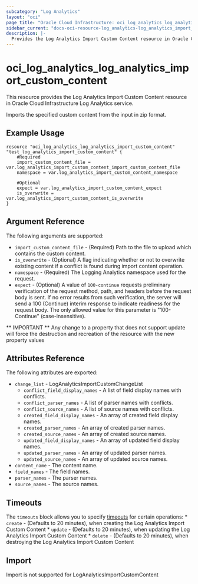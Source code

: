 ```yaml
---
subcategory: "Log Analytics"
layout: "oci"
page_title: "Oracle Cloud Infrastructure: oci_log_analytics_log_analytics_import_custom_content"
sidebar_current: "docs-oci-resource-log_analytics-log_analytics_import_custom_content"
description: |-
  Provides the Log Analytics Import Custom Content resource in Oracle Cloud Infrastructure Log Analytics service
---
```


# oci_log_analytics_log_analytics_import_custom_content
This resource provides the Log Analytics Import Custom Content resource in Oracle Cloud Infrastructure Log Analytics service.

Imports the specified custom content from the input in zip format.


## Example Usage

```hcl
resource "oci_log_analytics_log_analytics_import_custom_content" "test_log_analytics_import_custom_content" {
	#Required
	import_custom_content_file = var.log_analytics_import_custom_content_import_custom_content_file
	namespace = var.log_analytics_import_custom_content_namespace

	#Optional
	expect = var.log_analytics_import_custom_content_expect
	is_overwrite = var.log_analytics_import_custom_content_is_overwrite
}
```

## Argument Reference

The following arguments are supported:

* `import_custom_content_file` - (Required) Path to the file to upload which contains the custom content.
* `is_overwrite` - (Optional) A flag indicating whether or not to overwrite existing content if a conflict is found during import content operation. 
* `namespace` - (Required) The Logging Analytics namespace used for the request.
* `expect` - (Optional) A value of `100-continue` requests preliminary verification of the request method, path, and headers before the request body is sent. If no error results from such verification, the server will send a 100 (Continue) interim response to indicate readiness for the request body. The only allowed value for this parameter is "100-Continue" (case-insensitive).


** IMPORTANT **
Any change to a property that does not support update will force the destruction and recreation of the resource with the new property values

## Attributes Reference

The following attributes are exported:

* `change_list` - LogAnalyticsImportCustomChangeList
	* `conflict_field_display_names` - A list of field display names with conflicts.
	* `conflict_parser_names` - A list of parser names with conflicts.
	* `conflict_source_names` - A list of source names with conflicts.
	* `created_field_display_names` - An array of created field display names.
	* `created_parser_names` - An array of created parser names.
	* `created_source_names` - An array of created source names.
	* `updated_field_display_names` - An array of updated field display names.
	* `updated_parser_names` - An array of updated parser names.
	* `updated_source_names` - An array of updated source names.
* `content_name` - The content name.
* `field_names` - The field names.
* `parser_names` - The parser names.
* `source_names` - The source names.

## Timeouts

The `timeouts` block allows you to specify [timeouts](https://registry.terraform.io/providers/hashicorp/oci/latest/docs/guides/changing_timeouts) for certain operations:
	* `create` - (Defaults to 20 minutes), when creating the Log Analytics Import Custom Content
	* `update` - (Defaults to 20 minutes), when updating the Log Analytics Import Custom Content
	* `delete` - (Defaults to 20 minutes), when destroying the Log Analytics Import Custom Content


## Import

Import is not supported for LogAnalyticsImportCustomContent
